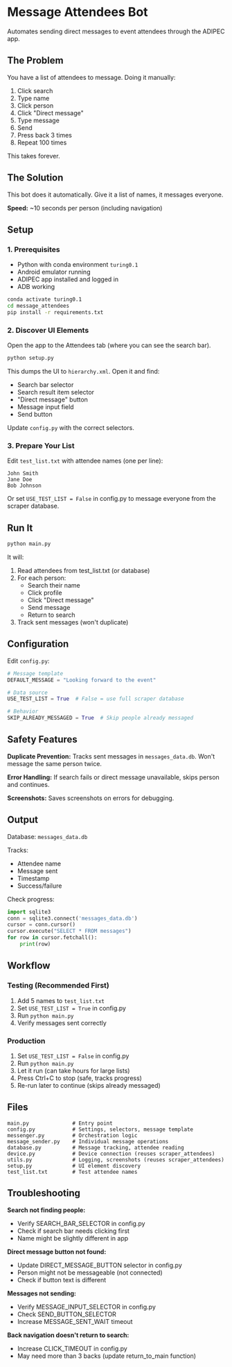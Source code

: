 # Message Attendees Bot

Automates sending direct messages to event attendees through the ADIPEC app.

## The Problem

You have a list of attendees to message. Doing it manually:
1. Click search
2. Type name
3. Click person
4. Click "Direct message"
5. Type message
6. Send
7. Press back 3 times
8. Repeat 100 times

This takes forever.

## The Solution

This bot does it automatically. Give it a list of names, it messages everyone.

**Speed:** ~10 seconds per person (including navigation)

## Setup

### 1. Prerequisites

- Python with conda environment `turing0.1`
- Android emulator running
- ADIPEC app installed and logged in
- ADB working

```bash
conda activate turing0.1
cd message_attendees
pip install -r requirements.txt
```

### 2. Discover UI Elements

Open the app to the Attendees tab (where you can see the search bar).

```bash
python setup.py
```

This dumps the UI to `hierarchy.xml`. Open it and find:
- Search bar selector
- Search result item selector  
- "Direct message" button
- Message input field
- Send button

Update `config.py` with the correct selectors.

### 3. Prepare Your List

Edit `test_list.txt` with attendee names (one per line):
```
John Smith
Jane Doe
Bob Johnson
```

Or set `USE_TEST_LIST = False` in config.py to message everyone from the scraper database.

## Run It

```bash
python main.py
```

It will:
1. Read attendees from test_list.txt (or database)
2. For each person:
   - Search their name
   - Click profile
   - Click "Direct message"
   - Send message
   - Return to search
3. Track sent messages (won't duplicate)

## Configuration

Edit `config.py`:

```python
# Message template
DEFAULT_MESSAGE = "Looking forward to the event"

# Data source
USE_TEST_LIST = True  # False = use full scraper database

# Behavior
SKIP_ALREADY_MESSAGED = True  # Skip people already messaged
```

## Safety Features

**Duplicate Prevention:** Tracks sent messages in `messages_data.db`. Won't message the same person twice.

**Error Handling:** If search fails or direct message unavailable, skips person and continues.

**Screenshots:** Saves screenshots on errors for debugging.

## Output

Database: `messages_data.db`

Tracks:
- Attendee name
- Message sent
- Timestamp
- Success/failure

Check progress:
```python
import sqlite3
conn = sqlite3.connect('messages_data.db')
cursor = conn.cursor()
cursor.execute("SELECT * FROM messages")
for row in cursor.fetchall():
    print(row)
```

## Workflow

### Testing (Recommended First)

1. Add 5 names to `test_list.txt`
2. Set `USE_TEST_LIST = True` in config.py
3. Run `python main.py`
4. Verify messages sent correctly

### Production

1. Set `USE_TEST_LIST = False` in config.py
2. Run `python main.py`
3. Let it run (can take hours for large lists)
4. Press Ctrl+C to stop (safe, tracks progress)
5. Re-run later to continue (skips already messaged)

## Files

```
main.py              # Entry point
config.py            # Settings, selectors, message template
messenger.py         # Orchestration logic
message_sender.py    # Individual message operations
database.py          # Message tracking, attendee reading
device.py            # Device connection (reuses scraper_attendees)
utils.py             # Logging, screenshots (reuses scraper_attendees)
setup.py             # UI element discovery
test_list.txt        # Test attendee names
```

## Troubleshooting

**Search not finding people:**
- Verify SEARCH_BAR_SELECTOR in config.py
- Check if search bar needs clicking first
- Name might be slightly different in app

**Direct message button not found:**
- Update DIRECT_MESSAGE_BUTTON selector in config.py
- Person might not be messageable (not connected)
- Check if button text is different

**Messages not sending:**
- Verify MESSAGE_INPUT_SELECTOR in config.py
- Check SEND_BUTTON_SELECTOR
- Increase MESSAGE_SENT_WAIT timeout

**Back navigation doesn't return to search:**
- Increase CLICK_TIMEOUT in config.py
- May need more than 3 backs (update return_to_main function)

